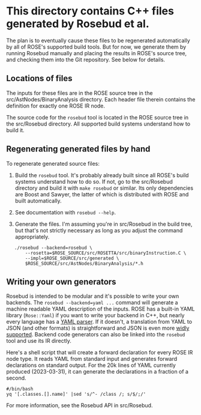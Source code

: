 This directory contains C++ files generated by Rosebud et al.
=============================================================

The plan is to eventually cause these files to be regenerated
automatically by all of ROSE's supported build tools. But for now, we
generate them by running Rosebud manually and placing the results in
ROSE's source tree, and checking them into the Git repository. See
below for details.

Locations of files
------------------

The inputs for these files are in the ROSE source tree in the
src/AstNodes/BinaryAnalysis directory. Each header file therein
contains the definition for exactly one ROSE IR node.

The source code for the `rosebud` tool is located in the ROSE source
tree in the src/Rosebud directory. All supported build systems
understand how to build it.

Regenerating generated files by hand
------------------------------------

To regenerate generated source files:

1. Build the `rosebud` tool. It's probably already built since all
   ROSE's build systems understand how to do so. If not, go to the
   src/Rosebud directory and build it with `make rosebud` or
   similar. Its only dependencies are Boost and Sawyer, the latter of
   which is distributed with ROSE and built automatically.
   
2. See documentation with `rosebud --help`.

3. Generate the files. I'm assuming you're in src/Rosebud in the build
   tree, but that's not strictly necessary as long as you adjust the
   command appropriately.

```
   ./rosebud --backend=rosebud \
       --rosetta=$ROSE_SOURCE/src/ROSETTA/src/binaryInstruction.C \
       --impl=$ROSE_SOURCE/src/generated \
       $ROSE_SOURCE/src/AstNodes/BinaryAnalysis/*.h
```

Writing your own generators
---------------------------

Rosebud is intended to be modular and it's possible to write your own
backends. The `rosebud --backend=yaml ...` command will generate a
machine readable YAML description of the inputs. ROSE has a built-in
YAML library (`Rose::Yaml`) if you want to write your backend in C++,
but nearly every language has a [YAML parser](https://yaml.org). If it
doesn't, a translation from YAML to JSON (and other formats) is
straightforward and JSON is even more
[widly supported](https://www.json.org/json-en.html).  Backend code
generators can also be linked into the `rosebud` tool and use its IR
directly.

Here's a shell script that will create a forward declaration for every
ROSE IR node type. It reads YAML from standard input and generates
forward declarations on standard output. For the 20k lines of YAML
currently produced (2023-03-31), it can generate the declarations in a
fraction of a second.

```
#/bin/bash
yq '[.classes.[].name]' |sed 's/^- /class /; s/$/;/'
```

For more information, see the Rosebud API in src/Rosebud.
